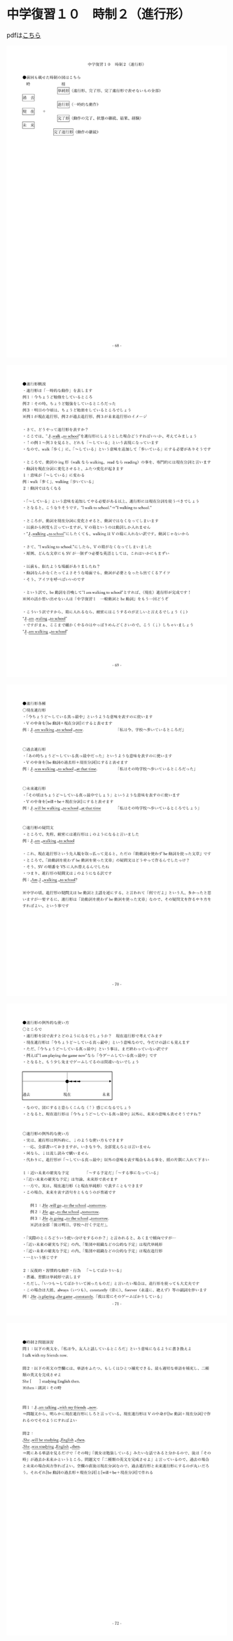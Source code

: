 # 中学復習１０　時制２（進行形）

pdfは[こちら](https://drive.google.com/file/d/1K_qRdXbwty80-fCQF07Epp-3vnf_PiF3/view?usp=sharing)  

![](10/1.png)  

![](10/2.png)  

![](10/3.png)  

![](10/4.png)  

![](10/5.png)  